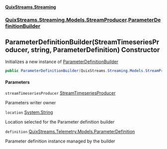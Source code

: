 #### [QuixStreams.Streaming](index.md 'index')
### [QuixStreams.Streaming.Models.StreamProducer](QuixStreams.Streaming.Models.StreamProducer.md 'QuixStreams.Streaming.Models.StreamProducer').[ParameterDefinitionBuilder](ParameterDefinitionBuilder.md 'QuixStreams.Streaming.Models.StreamProducer.ParameterDefinitionBuilder')

## ParameterDefinitionBuilder(StreamTimeseriesProducer, string, ParameterDefinition) Constructor

Initializes a new instance of [ParameterDefinitionBuilder](ParameterDefinitionBuilder.md 'QuixStreams.Streaming.Models.StreamProducer.ParameterDefinitionBuilder')

```csharp
public ParameterDefinitionBuilder(QuixStreams.Streaming.Models.StreamProducer.StreamTimeseriesProducer streamTimeseriesProducer, string location, QuixStreams.Telemetry.Models.ParameterDefinition definition=null);
```
#### Parameters

<a name='QuixStreams.Streaming.Models.StreamProducer.ParameterDefinitionBuilder.ParameterDefinitionBuilder(QuixStreams.Streaming.Models.StreamProducer.StreamTimeseriesProducer,string,QuixStreams.Telemetry.Models.ParameterDefinition).streamTimeseriesProducer'></a>

`streamTimeseriesProducer` [StreamTimeseriesProducer](StreamTimeseriesProducer.md 'QuixStreams.Streaming.Models.StreamProducer.StreamTimeseriesProducer')

Parameters writer owner

<a name='QuixStreams.Streaming.Models.StreamProducer.ParameterDefinitionBuilder.ParameterDefinitionBuilder(QuixStreams.Streaming.Models.StreamProducer.StreamTimeseriesProducer,string,QuixStreams.Telemetry.Models.ParameterDefinition).location'></a>

`location` [System.String](https://docs.microsoft.com/en-us/dotnet/api/System.String 'System.String')

Location selected for the Parameter definition builder

<a name='QuixStreams.Streaming.Models.StreamProducer.ParameterDefinitionBuilder.ParameterDefinitionBuilder(QuixStreams.Streaming.Models.StreamProducer.StreamTimeseriesProducer,string,QuixStreams.Telemetry.Models.ParameterDefinition).definition'></a>

`definition` [QuixStreams.Telemetry.Models.ParameterDefinition](https://docs.microsoft.com/en-us/dotnet/api/QuixStreams.Telemetry.Models.ParameterDefinition 'QuixStreams.Telemetry.Models.ParameterDefinition')

Parameter definition instance managed by the builder